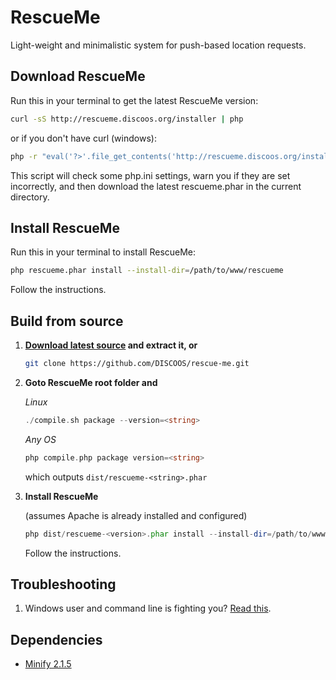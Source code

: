 RescueMe
========

Light-weight and minimalistic system for push-based location requests.

Download RescueMe
-----------------

Run this in your terminal to get the latest RescueMe version:

```bash
curl -sS http://rescueme.discoos.org/installer | php
```

or if you don't have curl (windows):

```bash
php -r "eval('?>'.file_get_contents('http://rescueme.discoos.org/installer'));"
```    
This script will check some php.ini settings, warn you if they are set incorrectly, 
and then download the latest rescueme.phar in the current directory. 

Install RescueMe
----------------

Run this in your terminal to install RescueMe:
```bash
php rescueme.phar install --install-dir=/path/to/www/rescueme
```

Follow the instructions.

Build from source
-----------------

1. **<a href="https://github.com/DISCOOS/rescue-me/archive/master.zip">Download latest source</a> and extract it, or**

    ```bash
    git clone https://github.com/DISCOOS/rescue-me.git
    ```

2. **Goto RescueMe root folder and**

    *Linux*

    ```php
    ./compile.sh package --version=<string>
    ```

    *Any OS*

    ```php
    php compile.php package version=<string>
    ```
    which outputs `dist/rescueme-<string>.phar` 


3. **Install RescueMe**

   (assumes Apache is already installed and configured)

    ```php
    php dist/rescueme-<version>.phar install --install-dir=/path/to/www/rescueme
    ```
    Follow the instructions.
    
Troubleshooting
---------------

1. Windows user and command line is fighting you? [Read this](http://php.net/manual/en/install.windows.commandline.php).

Dependencies
------------

* [Minify 2.1.5](https://minify.googlecode.com/files/minify-2.1.5.zip)
